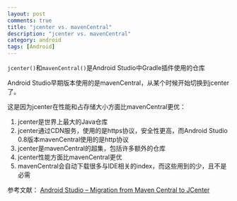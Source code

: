 ```yaml
---
layout: post
comments: true
title: "jcenter vs. mavenCentral"
description: "jcenter vs. mavenCentral"
category: android
tags: [Android]
---
```


`jcenter()`和`mavenCentral()`是Android Studio中Gradle插件使用的仓库

Android Studio早期版本使用的是mavenCentral，从某个时候开始切换到jcenter了。

<!--more-->

这是因为jcenter在性能和占存储大小方面比mavenCentral更优：

1. jcenter是世界上最大的Java仓库
2. jcenter通过CDN服务，使用的是https协议，安全性更高，而Android Studio 0.8版本mavenCentral使用的是http协议
3. jcenter是mavenCentral的超集，包括许多额外的仓库
4. jcenter性能方面比mavenCentral更优
5. mavenCentral会自动下载很多与IDE相关的index，而这些用到的少，且不是必需

参考文献：
[Android Studio – Migration from Maven Central to JCenter](http://blog.bintray.com/2015/02/09/android-studio-migration-from-maven-central-to-jcenter/)